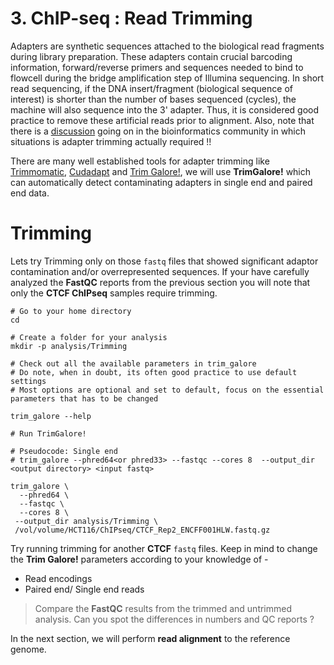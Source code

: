 # 3. ChIP-seq : Read Trimming

Adapters are synthetic sequences attached to the biological read fragments during library preparation. These adapters contain crucial barcoding information, forward/reverse primers and sequences needed to bind to flowcell during the bridge amplification step of Illumina sequencing. In  short read sequencing, if the DNA insert/fragment (biological sequence of interest) is shorter than the number of bases sequenced (cycles), the machine will also sequence into the 3' adapter. Thus, it is considered good practice to remove these artificial reads prior to alignment. Also, note that there is a [discussion](https://www.ecseq.com/support/ngs/trimming-adapter-sequences-is-it-necessary) going on in the bioinformatics community in which situations is adapter trimming actually required !!

There are many well established tools for adapter trimming like [Trimmomatic](http://www.usadellab.org/cms/?page=trimmomatic), [Cudadapt](https://cutadapt.readthedocs.io/en/stable/) and [Trim Galore!](https://github.com/FelixKrueger/TrimGalore), we will use **TrimGalore!** which can automatically detect contaminating adapters in single end and paired end data.

# Trimming

Lets try Trimming only on those `fastq` files that showed significant adaptor contamination and/or overrepresented sequences. If your have carefully analyzed the **FastQC** reports from the previous section you will note that only the **CTCF ChIPseq** samples require trimming.

```
# Go to your home directory
cd 

# Create a folder for your analysis
mkdir -p analysis/Trimming

# Check out all the available parameters in trim_galore
# Do note, when in doubt, its often good practice to use default settings
# Most options are optional and set to default, focus on the essential parameters that has to be changed

trim_galore --help

# Run TrimGalore!

# Pseudocode: Single end
# trim_galore --phred64<or phred33> --fastqc --cores 8  --output_dir <output directory> <input fastq>

trim_galore \
  --phred64 \
  --fastqc \
  --cores 8 \
 --output_dir analysis/Trimming \
 /vol/volume/HCT116/ChIPseq/CTCF_Rep2_ENCFF001HLW.fastq.gz

```

Try running trimming for another **CTCF** `fastq` files. Keep in mind to change the **Trim Galore!** parameters according to your knowledge of -

- Read encodings
- Paired end/ Single end reads

> Compare the **FastQC** results from the trimmed and untrimmed analysis. Can you spot the differences in numbers and QC reports ?

In the next section, we will perform **read alignment** to the reference genome.
